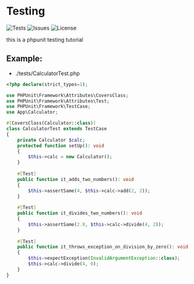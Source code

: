 # Testing

![Tests](https://github.com/CodeWithSushil/testing/actions/workflows/tests.yml/badge.svg)
![Issues](https://img.shields.io/github/issues/CodeWithSushil/testing)
![License](https://img.shields.io/github/license/CodeWithSushil/testing)

this is a phpunit testing tutorial

## Example:
* ./tests/CalculatorTest.php

```php
<?php declare(strict_types=1);

use PHPUnit\Framework\Attributes\CoversClass;
use PHPUnit\Framework\Attributes\Test;
use PHPUnit\Framework\TestCase;
use App\Calculator;

#[CoversClass(Calculator::class)]
class CalculatorTest extends TestCase
{
    private Calculator $calc;
    protected function setUp(): void
    {
        $this->calc = new Calculator();
    }
    
    #[Test]
    public function it_adds_two_numbers(): void
    {
        $this->assertSame(4, $this->calc->add(2, 2));
    }
    
    #[Test]
    public function it_divides_two_numbers(): void
    {
        $this->assertSame(2.0, $this->calc->divide(4, 2));
    }
    
    #[Test]
    public function it_throws_exception_on_division_by_zero(): void
    {
        $this->expectException(InvalidArgumentException::class);
        $this->calc->divide(4, 0);
    }
}
```
